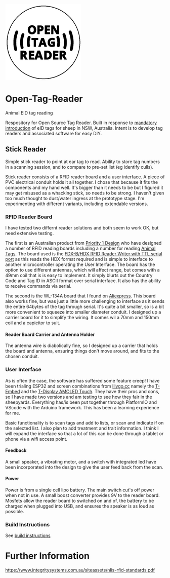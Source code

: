 ![alt text](/images/logo.png)   
# Open-Tag-Reader  

Animal EID tag reading

Respository for Open Source Tag Reader. Built in response to [mandatory introduction](https://www.dpi.nsw.gov.au/dpi/bfs/your-role-in-biosecurity/primary-producers/nlis/eID#:~:text=NSW%20is%20currently%20transitioning%20to,Livestock%20Identification%20System%20(NLIS).) of eID tags for sheep in NSW, Australia. Intent is to develop tag readers and associated software for easy DIY.

## Stick Reader
Simple stick reader to point at ear tag to read.  Ability to store tag numbers in a scanning session, and to compare to pre-set list (eg identify culls).

Stick reader consists of a RFID reader board and a user interface. A piece of PVC electrical conduit holds it all together.  I chose that because it fits the components and my hand well.  It's bigger than it needs to be but I figured it may get misused as a whacking stick, so needs to be strong.  I haven't given too much thought to dust/water ingress at the prototype stage.  I'm experimenting with different variants, including extendable versions.

### RFID Reader Board
I have tested two differnt reader solutions and both seem to work OK, but need extensive testing.

The first is an Australian product from  [Priority 1 Design](https://www.priority1design.com.au/) who have designed a number of RFID reading boards including a number for reading [Animal Tags](https://www.priority1design.com.au/rfid_reader_modules.html#animal_tag_reader_writer).  The board used is the [FDX-B/HDX RFID Reader Writer with TTL serial port](https://www.priority1design.com.au/shopfront/index.php?main_page=product_info&cPath=1&products_id=10) as this reads the HDX format required and is simple to interface to another microcontroller operating the User Interface.  The board has the option to use different antennas, which will affect range, but comes with a 49mm coil that is is easy to implement.  It simply blurts out the Country Code and Tag ID in ASCII format over serial interface.  It also has the ability to receive commands via serial.

The second is the WL-134A board that I found on [Aliexpress](https://www.aliexpress.com/item/1005005527774729.html?spm=a2g0o.detail.pcDetailTopMoreOtherSeller.5.28f8USkxUSkxHo&gps-id=pcDetailTopMoreOtherSeller&scm=1007.40050.354490.0&scm_id=1007.40050.354490.0&scm-url=1007.40050.354490.0&pvid=1610bac3-e44d-44ca-a5d6-faea2dcb6218&_t=gps-id:pcDetailTopMoreOtherSeller,scm-url:1007.40050.354490.0,pvid:1610bac3-e44d-44ca-a5d6-faea2dcb6218,tpp_buckets:668%232846%238107%231934&pdp_npi=4%40dis%21AUD%2145.81%2138.49%21%21%2130.46%2125.59%21%402101ef7017204727855125053e5b6c%2112000033424318969%21rec%21AU%21136852735%21&utparam-url=scene%3ApcDetailTopMoreOtherSeller%7Cquery_from%3A).  This board also works fine, but was just a little more challenging to interface as it sends the entire 64bytes of the tag through serial.  It's quite a bit smaller, so is a bit more convenient to squeeze into smaller diameter conduit.  I designed up a carrier board for it to simplify the wiring.  It comes wil a 70mm and 150mm coil and a capicitor to suit.

#### Reader Board Carrier and Antenna Holder
The antenna wire is diabolically fine, so I designed up a carrier that holds the board and antenna, ensuring things don't move around, and fits to the chosen conduit.

### User Interface
As is often the case, the software has suffered some feature creep! I have been trialing ESP32 and screen combinations from [lilygo.cc](https://www.lilygo.cc/) namely the [T-Embed](https://www.lilygo.cc/products/t-embed) and the [T-Display AMOLED Touch](https://www.lilygo.cc/products/t-display-s3-amoled). They have their pros and cons, so I have made two versions and am testing to see how they fair in the sheepyards.  Everything has/is been put together through PlatformIO and VScode with the Arduino framework.  This has been a learning experience for me.

Basic functionality is to scan tags and add to lists, or scan and indicate if on the selected list.  I also plan to add treatment and trait information.  I think I will expand the interface so that a lot of this can be done through a tablet or phone via a wifi access point.

#### Feedback
A small speaker, a vibrating motor, and a switch with integrated led have been incorporated into the design to give the user feed back from the scan.

#### Power
Power is from a single cell lipo battery.  The main switch cut's off power when not in use.  A small boost converter provides 9V to the reader board.  Mosfets allow the reader board to switched on and of, the battery to be charged when plugged into USB, and ensures the speaker is as loud as possible.

### Build Instructions
See [build instructions](/build_instructions/build_instructions.md)

# Further Information
https://www.integritysystems.com.au/siteassets/nlis-rfid-standards.pdf
